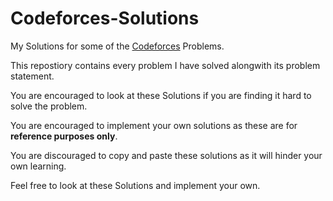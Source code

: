 # Codeforces-Solutions

My Solutions for some of the [Codeforces](http://codeforces.com/problemset) Problems.

This repostiory contains every problem I have solved alongwith its problem statement.


You are encouraged to look at these Solutions if you are finding it hard to solve the problem.

You are encouraged to implement your own solutions as these are for **reference purposes only**.

You are discouraged to copy and paste these solutions as it will hinder your own learning.

Feel free to look at these Solutions and implement your own. 
